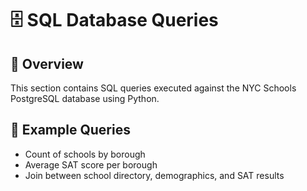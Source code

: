 # 🗄 SQL Database Queries

## 📌 Overview
This section contains SQL queries executed against the NYC Schools PostgreSQL database using Python.  

## 📝 Example Queries
- Count of schools by borough  
- Average SAT score per borough  
- Join between school directory, demographics, and SAT results  
